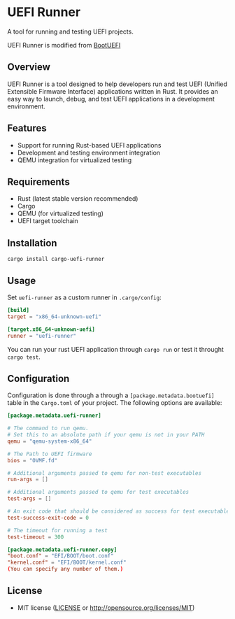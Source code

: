 # UEFI Runner

A tool for running and testing UEFI projects.

UEFI Runner is modified from [BootUEFI](https://raw.githubusercontent.com/12101111/bootuefi/)

## Overview

UEFI Runner is a tool designed to help developers run and test UEFI (Unified Extensible Firmware Interface) applications written in Rust. It provides an easy way to launch, debug, and test UEFI applications in a development environment.

## Features

- Support for running Rust-based UEFI applications
- Development and testing environment integration
- QEMU integration for virtualized testing

## Requirements

- Rust (latest stable version recommended)
- Cargo
- QEMU (for virtualized testing)
- UEFI target toolchain

## Installation

```shell
cargo install cargo-uefi-runner
```

## Usage

Set `uefi-runner` as a custom runner in `.cargo/config`:

```toml
[build]
target = "x86_64-unknown-uefi"

[target.x86_64-unknown-uefi]
runner = "uefi-runner"
```

You can run your rust UEFI application through `cargo run` or test it throught `cargo test`.

## Configuration

Configuration is done through a through a `[package.metadata.bootuefi]` table in the `Cargo.toml` of your project. The following options are available:

```toml
[package.metadata.uefi-runner]

# The command to run qemu.
# Set this to an absolute path if your qemu is not in your PATH
qemu = "qemu-system-x86_64"

# The Path to UEFI firmware
bios = "OVMF.fd"

# Additional arguments passed to qemu for non-test executables
run-args = []

# Additional arguments passed to qemu for test executables
test-args = []

# An exit code that should be considered as success for test executables
test-success-exit-code = 0

# The timeout for running a test
test-timeout = 300

[package.metadata.uefi-runner.copy]
"boot.conf" = "EFI/BOOT/boot.conf"
"kernel.conf" = "EFI/BOOT/kernel.conf"
(You can specify any number of them.)
```

## License

- MIT license ([LICENSE](LICENSE) or http://opensource.org/licenses/MIT)
